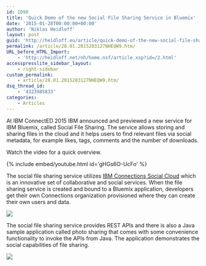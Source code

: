```yaml
---
id: 1090
title: 'Quick Demo of the new Social File Sharing Service in Bluemix'
date: '2015-01-28T00:00:00+00:00'
author: 'Niklas Heidloff'
layout: post
guid: 'http://heidloff.eu/article/quick-demo-of-the-new-social-file-sharing-service-in-bluemix/'
permalink: /article/28.01.2015203127NHEQW9.htm/
URL_before_HTML_Import:
    - 'http://heidloff.net/nh/home.nsf/article.xsp?id=/2.html'
accesspresslite_sidebar_layout:
    - right-sidebar
custom_permalink:
    - article/28.01.2015203127NHEQW9.htm/
dsq_thread_id:
    - '4323985833'
categories:
    - Articles
---
```


At IBM ConnectED 2015 IBM announced and previewed a new service for IBM Bluemix, called Social File Sharing. The service allows storing and sharing files in the cloud and it helps users to find relevant files via social metadata, for example likes, tags, comments and the number of downloads.

Watch the video for a quick overview.

{% include embed/youtube.html id='gHGs6O-UcFo' %}

The social file sharing service utilizes [IBM Connections Social Cloud](http://www-03.ibm.com/software/products/en/ibm-connections-social-cloud) which is an innovative set of collaborative and social services. When the file sharing service is created and bound to a Bluemix application, developers get their own Connections organization provisioned where they can create their own users and data.

![](http://heidloff.net/nh/home.nsf/dx/filesharing2.png/$file/filesharing2.png)

The social file sharing service provides REST APIs and there is also a Java sample application called photo sharing that comes with some convenience functionality to invoke the APIs from Java. The application demonstrates the social capabilities of file sharing.

![](http://heidloff.net/nh/home.nsf/dx/filesharing1.png/$file/filesharing1.png)